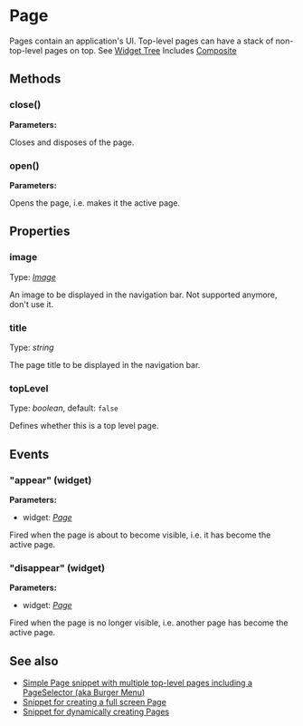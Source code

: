 ---
---
# Page

Pages contain an application's UI. Top-level pages can have a stack of non-top-level pages on top. See [Widget Tree](../ui)
Includes [Composite](Composite.md)

## Methods

### close()


**Parameters:**



Closes and disposes of the page.

### open()


**Parameters:**



Opens the page, i.e. makes it the active page.


## Properties

### image
Type: *[Image](../types.md#image)*

An image to be displayed in the navigation bar. Not supported anymore, don't use it.
### title

Type: *string*

The page title to be displayed in the navigation bar.
### topLevel

Type: *boolean*, default: `false`

Defines whether this is a top level page.

## Events

### "appear" (widget)

**Parameters:**

- widget: *[Page](Page.md)*

Fired when the page is about to become visible, i.e. it has become the active page.

### "disappear" (widget)

**Parameters:**

- widget: *[Page](Page.md)*

Fired when the page is no longer visible, i.e. another page has become the active page.


## See also

- [Simple Page snippet with multiple top-level pages including a PageSelector (aka Burger Menu)](https://github.com/eclipsesource/tabris-js/blob/v1.6.0/snippets/page/page.js)
- [Snippet for creating a full screen Page](https://github.com/eclipsesource/tabris-js/blob/v1.6.0/snippets/page-fullscreen/page-fullscreen.js)
- [Snippet for dynamically creating Pages](https://github.com/eclipsesource/tabris-js/blob/v1.6.0/snippets/page-add-dynamically/page-add-dynamically.js)
